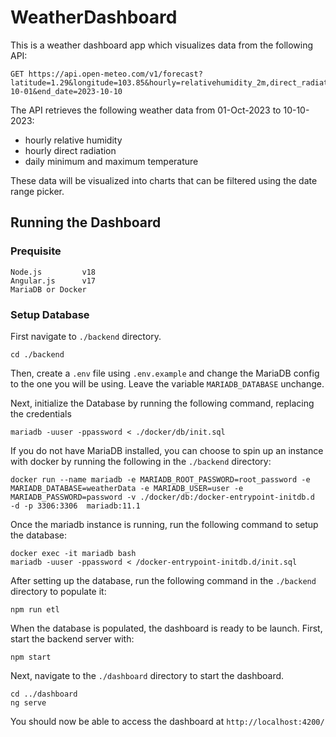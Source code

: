 # WeatherDashboard
This is a weather dashboard app which visualizes data from the following API:
```
GET https://api.open-meteo.com/v1/forecast?latitude=1.29&longitude=103.85&hourly=relativehumidity_2m,direct_radiation&daily=temperature_2m_max,temperature_2m_min&timezone=Asia%2FSingapore&start_date=2023-10-01&end_date=2023-10-10
```
The API retrieves the following weather data from 01-Oct-2023 to 10-10-2023:
- hourly relative humidity
- hourly direct radiation
- daily minimum and maximum temperature

These data will be visualized into charts that can be filtered using the date range picker.

## Running the Dashboard 
### Prequisite
```
Node.js         v18
Angular.js      v17
MariaDB or Docker
```
### Setup Database
First navigate to `./backend` directory.
```
cd ./backend
```
Then, create a `.env` file using `.env.example` and change the MariaDB config to the one you will be using. Leave the variable `MARIADB_DATABASE` unchange. 

Next, initialize the Database by running the following command, replacing the credentials
```
mariadb -uuser -ppassword < ./docker/db/init.sql
```
If you do not have MariaDB installed, you can choose to spin up an instance with docker by running the following in the `./backend` directory:
```
docker run --name mariadb -e MARIADB_ROOT_PASSWORD=root_password -e MARIADB_DATABASE=weatherData -e MARIADB_USER=user -e MARIADB_PASSWORD=password -v ./docker/db:/docker-entrypoint-initdb.d  -d -p 3306:3306  mariadb:11.1
```
Once the mariadb instance is running, run the following command to setup the database:
```
docker exec -it mariadb bash
mariadb -uuser -ppassword < /docker-entrypoint-initdb.d/init.sql
```
After setting up the database, run the following command in the `./backend` directory to populate it:
```
npm run etl
```
When the database is populated, the dashboard is ready to be launch. First, start the backend server with:
```
npm start
```
Next, navigate to the `./dashboard` directory to start the dashboard.
```
cd ../dashboard
ng serve
```
You should now be able to access the dashboard at `http://localhost:4200/`
